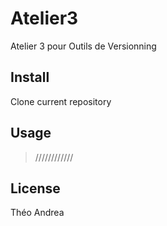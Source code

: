 # Atelier3

Atelier 3 pour Outils de Versionning

## Install 

Clone current repository

## Usage

> ////////////

## License

Théo Andrea

